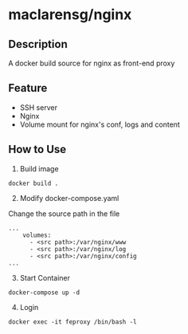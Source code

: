 # maclarensg/nginx

## Description 

A docker build source for nginx as front-end proxy


## Feature

- SSH server 
- Nginx 
- Volume mount for nginx's conf, logs and content

## How to Use

1. Build image

```
docker build .
```

2. Modify docker-compose.yaml

Change the source path in the file

```
...
    volumes:
      - <src path>:/var/nginx/www
      - <src path>:/var/nginx/log
      - <src path>:/var/nginx/config
...
```

3. Start Container
```
docker-compose up -d
``` 

4. Login
```
docker exec -it feproxy /bin/bash -l
```

